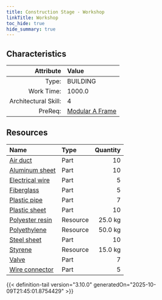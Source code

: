 ```yaml
---
title: Construction Stage - Workshop
linkTitle: Workshop
toc_hide: true
hide_summary: true
---
```

<!-- This is generated by the MarsSim HelpGenertor, do not edit. -->

## Characteristics

| Attribute      | Value |
|--------:|:------|
|Type:|BUILDING|
|Work Time:|1000.0|
|Architectural Skill:|4|
|PreReq:|[Modular A Frame](/docs/definitions/construction/modular-a-frame)|

## Resources

| Name | Type | Quantity |
|:-----|:-----|-----:|
|[Air duct](/docs/definitions/part/air-duct)|Part|10|
|[Aluminum sheet](/docs/definitions/part/aluminum-sheet)|Part|10|
|[Electrical wire](/docs/definitions/part/electrical-wire)|Part|5|
|[Fiberglass](/docs/definitions/part/fiberglass)|Part|5|
|[Plastic pipe](/docs/definitions/part/plastic-pipe)|Part|7|
|[Plastic sheet](/docs/definitions/part/plastic-sheet)|Part|10|
|[Polyester resin](/docs/definitions/resource/polyester-resin)|Resource|25.0 kg|
|[Polyethylene](/docs/definitions/resource/polyethylene)|Resource|50.0 kg|
|[Steel sheet](/docs/definitions/part/steel-sheet)|Part|10|
|[Styrene](/docs/definitions/resource/styrene)|Resource|15.0 kg|
|[Valve](/docs/definitions/part/valve)|Part|7|
|[Wire connector](/docs/definitions/part/wire-connector)|Part|5|




{{< definition-tail version="3.10.0" generatedOn="2025-10-09T21:45:01.8754429" >}}

